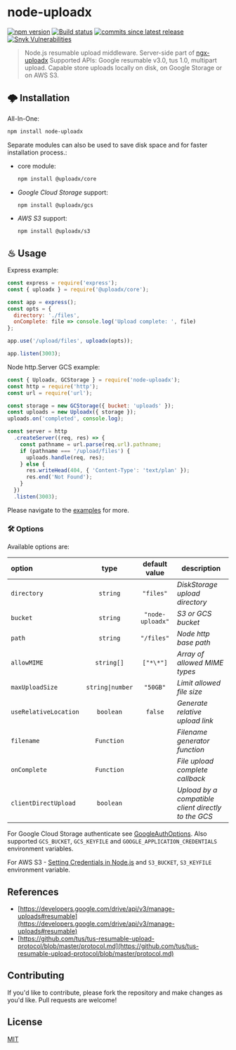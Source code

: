 # node-uploadx

[![npm version][npm-image]][npm-url] [![Build status][gha-image]][gha-url]
[![commits since latest release][comm-image]][comm-url] [![Snyk Vulnerabilities][snyk-image]][snyk-url]

> Node.js resumable upload middleware.
> Server-side part of [ngx-uploadx](https://github.com/kukhariev/ngx-uploadx)
> Supported APIs: Google resumable v3.0, tus 1.0, multipart upload.
> Capable store uploads locally on disk, on Google Storage or on AWS S3.

## 🌩 Installation

All-In-One:

```sh
npm install node-uploadx
```

Separate modules can also be used to save disk space and for faster installation process.:

- core module:

  ```sh
  npm install @uploadx/core
  ```

- _Google Cloud Storage_ support:

  ```sh
  npm install @uploadx/gcs
  ```

- _AWS S3_ support:

  ```sh
  npm install @uploadx/s3
  ```

## ♨ Usage

Express example:

```js
const express = require('express');
const { uploadx } = require('@uploadx/core');

const app = express();
const opts = {
  directory: './files',
  onComplete: file => console.log('Upload complete: ', file)
};

app.use('/upload/files', uploadx(opts));

app.listen(3003);
```

Node http.Server GCS example:

```js
const { Uploadx, GCStorage } = require('node-uploadx');
const http = require('http');
const url = require('url');

const storage = new GCStorage({ bucket: 'uploads' });
const uploads = new Uploadx({ storage });
uploads.on('completed', console.log);

const server = http
  .createServer((req, res) => {
    const pathname = url.parse(req.url).pathname;
    if (pathname === '/upload/files') {
      uploads.handle(req, res);
    } else {
      res.writeHead(404, { 'Content-Type': 'text/plan' });
      res.end('Not Found');
    }
  })
  .listen(3003);
```

Please navigate to the [examples](examples) for more.

### 🛠 Options

Available options are:

| option                |       type       |  default value   | description                                         |
| :-------------------- | :--------------: | :--------------: | --------------------------------------------------- |
| `directory`           |     `string`     |    `"files"`     | _DiskStorage upload directory_                      |
| `bucket`              |     `string`     | `"node-uploadx"` | _S3 or GCS bucket_                                  |
| `path`                |     `string`     |    `"/files"`    | _Node http base path_                               |
| `allowMIME`           |    `string[]`    |    `["*\*"]`     | _Array of allowed MIME types_                       |
| `maxUploadSize`       | `string\|number` |     `"50GB"`     | _Limit allowed file size_                           |
| `useRelativeLocation` |    `boolean`     |     `false`      | _Generate relative upload link_                     |
| `filename`            |    `Function`    |                  | _Filename generator function_                       |
| `onComplete`          |    `Function`    |                  | _File upload complete callback_                     |
| `clientDirectUpload`  |    `boolean`     |                  | _Upload by a compatible client directly to the GCS_ |

For Google Cloud Storage authenticate see [GoogleAuthOptions](https://github.com/googleapis/google-auth-library-nodejs/blob/04dae9c271f0099025188489c61fd245d482832b/src/auth/googleauth.ts#L62). Also supported `GCS_BUCKET`, `GCS_KEYFILE` and `GOOGLE_APPLICATION_CREDENTIALS` environment variables.

For AWS S3 - [Setting Credentials in Node.js](https://docs.aws.amazon.com/en_us/sdk-for-javascript/v2/developer-guide/setting-credentials-node.html) and `S3_BUCKET`, `S3_KEYFILE` environment variable.

## References

- [https://developers.google.com/drive/api/v3/manage-uploads#resumable](https://developers.google.com/drive/api/v3/manage-uploads#resumable)
- [https://github.com/tus/tus-resumable-upload-protocol/blob/master/protocol.md](https://github.com/tus/tus-resumable-upload-protocol/blob/master/protocol.md)

## Contributing

If you'd like to contribute, please fork the repository and make changes as you'd like.
Pull requests are welcome!

## License

[MIT](LICENSE)

[npm-image]: https://img.shields.io/npm/v/node-uploadx.svg
[npm-url]: https://www.npmjs.com/package/node-uploadx
[gha-image]: https://github.com/kukhariev/node-uploadx/workflows/CI/badge.svg
[gha-url]: https://github.com/kukhariev/node-uploadx
[comm-image]: https://img.shields.io/github/commits-since/kukhariev/node-uploadx/latest
[comm-url]: https://github.com/kukhariev/node-uploadx/releases/latest
[snyk-image]: https://img.shields.io/snyk/vulnerabilities/npm/node-uploadx
[snyk-url]: https://snyk.io/test/github/kukhariev/node-uploadx?targetFile=package.json
